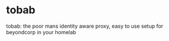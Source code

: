 # tobab
tobab: the poor mans identity aware proxy, easy to use setup for beyondcorp in your homelab
